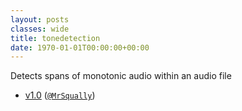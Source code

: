 ```yaml
---
layout: posts
classes: wide
title: tonedetection
date: 1970-01-01T00:00:00+00:00
---
```

Detects spans of monotonic audio within an audio file
- [v1.0](v1.0) ([`@MrSqually`](https://github.com/MrSqually))
